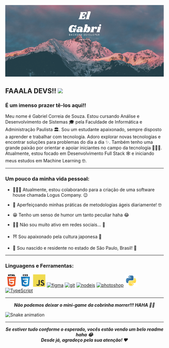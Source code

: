 ![Banner](https://github.com/GeCorreia4/GeCorreia4/blob/main/bgGit.png)

<!-- boasVinda -->
<h2>FAAALA DEVS!! <img src="https://media.giphy.com/media/hvRJCLFzcasrR4ia7z/giphy.gif" width="25px"></h2>

<h3>É um imenso prazer tê-los aqui!!</h3>

<!-- sobreEu -->
<p>
Meu nome é Gabriel Correia de Souza. Estou cursando Análise e Desenvolvimento de Sistemas 🎓 pela Faculdade de Informática e Administração Paulista 🏛. Sou um estudante apaixonado, sempre disposto a aprender e trabalhar com tecnologia. Adoro explorar novas tecnologias e encontrar soluções para problemas do dia a dia ✨. Também tenho uma grande paixão por orientar e apoiar iniciantes no campo da tecnologia 👨🏻‍💻. Atualmente, estou focado em Desenvolvimento Full Stack 🕸️ e iniciando meus estudos em Machine Learning 🤓.
 </p>

---

<!-- partePessoal -->
<h3> Um pouco da minha vida pessoal:</h3>

- 👨🏽‍💻 Atualmente, estou colaborando para a criação de uma software house chamada Logus Company. 😉

- 🌱 Aperfeiçoando minhas práticas de metodologias ágeis diariamente! 🤓

- 😁 Tenho um senso de humor um tanto peculiar haha 😂

- 🐱‍👤 Não sou muito ativo em redes sociais... 📵

- ⛩ Sou apaixonado pela cultura japonesa 🥰

- 📍 Sou nascido e residente no estado de São Paulo, Brasil! 🏡

---
<!-- Profis -->
<h3 align="left">Linguagens e Ferramentas:</h3>
<p align="left"> 
<!--     <a href="https://www.cprogramming.com/" target="_blank"> <img src="https://raw.githubusercontent.com/devicons/devicon/master/icons/c/c-original.svg" alt="c" width="40" height="40"/> </a>  TEC_STANDBAII--> 
    <a href="https://www.w3.org/html/" target="_blank"> <img src="https://raw.githubusercontent.com/devicons/devicon/master/icons/html5/html5-original-wordmark.svg" alt="html5" width="40" height="40"/></a>
    <a href="https://www.w3schools.com/css/" target="_blank"> <img src="https://raw.githubusercontent.com/devicons/devicon/master/icons/css3/css3-original-wordmark.svg" alt="css3" width="40" height="40"/></a> 
    <a href="https://developer.mozilla.org/en-US/docs/Web/JavaScript" target="_blank"> <img src="https://raw.githubusercontent.com/devicons/devicon/master/icons/javascript/javascript-original.svg" alt="javascript" width="40" height="40"/></a> 
    <a href="https://www.figma.com/" target="_blank"> <img src="https://www.vectorlogo.zone/logos/figma/figma-icon.svg" alt="figma" width="40" height="40"/></a> 
    <a href="https://git-scm.com/" target="_blank"> <img src="https://www.vectorlogo.zone/logos/git-scm/git-scm-icon.svg" alt="git" width="40" height="40"/></a> 
<!--     <a href="https://www.linux.org/" target="_blank"> <img src="https://raw.githubusercontent.com/devicons/devicon/master/icons/linux/linux-original.svg" alt="linux" width="40" height="40"/> </a>  -->
<!--     <a href="https://www.mysql.com/" target="_blank"> <img src="https://raw.githubusercontent.com/devicons/devicon/master/icons/mysql/mysql-original-wordmark.svg" alt="mysql" width="40" height="40"/> </a>  -->
    <a href="https://nodejs.org" target="_blank"> <img src="https://static-00.iconduck.com/assets.00/node-js-icon-227x256-913nazt0.png" alt="nodejs" width="40" height="40"/></a> 
    <a href="https://www.photoshop.com/en" target="_blank"> <img src="https://upload.wikimedia.org/wikipedia/commons/thumb/a/af/Adobe_Photoshop_CC_icon.svg/512px-Adobe_Photoshop_CC_icon.svg.png" alt="photoshop" width="40" height="40"/></a> 
    <a href="https://www.python.org" target="_blank"> <img src="https://raw.githubusercontent.com/devicons/devicon/master/icons/python/python-original.svg" alt="python" width="40" height="40"/></a> 
    <a href="=https://www.typescriptlang.org/" target="_blank"> <img src="https://upload.wikimedia.org/wikipedia/commons/thumb/4/4c/Typescript_logo_2020.svg/2048px-Typescript_logo_2020.svg.png" alt="TypeScript" width="40" height="40"/></a> 
<!--     <a href="https://reactjs.org/" target="_blank"> <img src="https://raw.githubusercontent.com/devicons/devicon/master/icons/react/react-original-wordmark.svg" alt="react" width="40" height="40"/> </a>  -->
 </p>

---

<p align="center"><em><b>Não podemos deixar o mini-game da cobrinha morrer!!! HAHA 🐍😂</b></em></p>

<p align="center"> 

  ![Snake animation](https://github.com/danielbped/danielbped/blob/output/github-contribution-grid-snake.svg)
 </p>

---

<p align="center"><em><b>Se estiver tudo conforme o esperado, vocês estão vendo um belo readme haha 😂 <br> Desde já, agradeço pela sua atenção! ❤</b></em></p>
